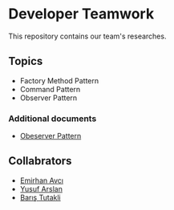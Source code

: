 # Developer Teamwork

This repository contains our team's researches. 

## Topics
* Factory Method Pattern
* Command Pattern
* Observer Pattern

### Additional documents
* [Obeserver Pattern](https://docs.google.com/presentation/d/1_POMUrJ_KfiAs9Erv1A9jejX5eRX-3e1TZAbp7hHIMQ/edit?usp=sharing)


## Collabrators
* [Emirhan Avcı](https://github.com/Berengaar)
* [Yusuf Arslan](https://github.com/ysfarslanon)
* [Barış Tutakli](https://github.com/baristutakli)